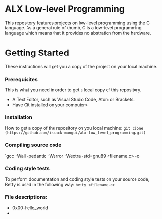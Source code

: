 # ALX Low-level Programming
This repository features projects on low-level programming using the C language. As a general rule of thumb, C is a low-level programming language which means that it provides no abstration from the hardware.

# Getting Started
These instructions will get you a copy of the project on your local machine.

### Prerequisites
This is what you need in order to get a local copy of this repository.
* A Text Editor, such as Visual Studio Code, Atom or Brackets.
* Have Git installed on your computer>

### Installation
How to get a copy of the repository on you local machine:
`git clone (https://github.com/isaack-mungui/alx-low_level_programming.git)`

### Compiling source code
`gcc -Wall -pedantic -Werror -Wextra -std=gnu89 <filename.c> -o <filename>

### Coding style tests
To perform documentation and coding style tests on your source code, Betty is used in the following way:
`betty <filename.c>`


### File descriptions:
* 0x00-hello_world
*

